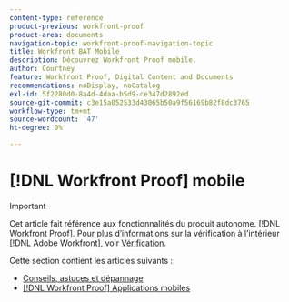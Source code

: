 ```yaml
---
content-type: reference
product-previous: workfront-proof
product-area: documents
navigation-topic: workfront-proof-navigation-topic
title: Workfront BAT Mobile
description: Découvrez Workfront Proof mobile.
author: Courtney
feature: Workfront Proof, Digital Content and Documents
recommendations: noDisplay, noCatalog
exl-id: 5f2280d0-8a4d-4daa-b5d9-ce347d2892ed
source-git-commit: c3e15a052533d43065b50a9f56169b82f8dc3765
workflow-type: tm+mt
source-wordcount: '47'
ht-degree: 0%

---
```


# [!DNL Workfront Proof] mobile

>[!IMPORTANT]
>
>Cet article fait référence aux fonctionnalités du produit autonome. [!DNL Workfront Proof]. Pour plus d’informations sur la vérification à l’intérieur [!DNL Adobe Workfront], voir [Vérification](../../review-and-approve-work/proofing/proofing.md).

Cette section contient les articles suivants :

* [Conseils, astuces et dépannage](https://experience.workfront.com/s/article/Tips-tricks-and-troubleshooting-1369688232)
* [[!DNL Workfront Proof] Applications mobiles](https://experience.workfront.com/s/article/Workfront-Proof-mobile-app-1302522751)
